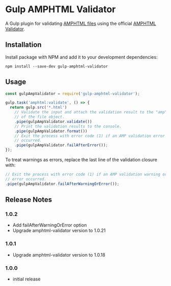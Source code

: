 # Gulp AMPHTML Validator

A Gulp plugin for validating [AMPHTML files](https://ampproject.org) using the official [AMPHTML Validator](https://www.npmjs.com/package/amphtml-validator).

## Installation

Install package with NPM and add it to your development dependencies:

```
npm install --save-dev gulp-amphtml-validator
```

## Usage

```js
const gulpAmpValidator = require('gulp-amphtml-validator');

gulp.task('amphtml:validate', () => {
  return gulp.src('*.html')
    // Validate the input and attach the validation result to the "amp" property
    // of the file object. 
    .pipe(gulpAmpValidator.validate())
    // Print the validation results to the console.
    .pipe(gulpAmpValidator.format())
    // Exit the process with error code (1) if an AMP validation error
    // occurred.
    .pipe(gulpAmpValidator.failAfterError());
});
```

To treat warnings as errors, replace the last line of the validation closure with:

```js
// Exit the process with error code (1) if an AMP validation warning or
// error occurred.
.pipe(gulpAmpValidator.failAfterWarningOrError());

```

## Release Notes

### 1.0.2

* Add failAfterWarningOrError option
* Upgrade amphtml-validator version to 1.0.21

### 1.0.1

* Upgrade amphtml-validator version to 1.0.18

### 1.0.0

* initial release

